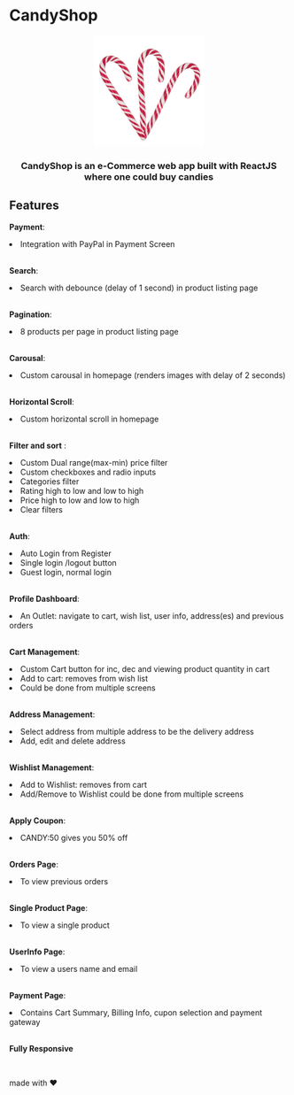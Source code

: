 <h1>CandyShop</h1>

<div align="center">

<img alt="candyshop" src="./public/images/github-readme.jpg" width="200px" height="200px" />

<h3>CandyShop is an e-Commerce web app built with ReactJS where one could buy candies</h3>
</div>
<div>

<h2>Features</h2>

<strong>Payment</strong>:
<li>  Integration with PayPal in Payment Screen</li>
<br>

<strong>Search</strong>:
<li>  Search with debounce (delay of 1 second) in product listing page</li>
<br>

<strong>Pagination</strong>:
<li>  8 products per page in product listing page</li>
<br>

<strong>Carousal</strong>:
<li>  Custom carousal in homepage (renders images with delay of 2 seconds)</li>
<br>

<strong>Horizontal Scroll</strong>:
<li>  Custom horizontal scroll in homepage </li>
<br>

<strong>Filter and sort</strong> :
<li> Custom Dual range(max-min) price filter</li>
<li>  Custom checkboxes and radio inputs</li>
<li>  Categories filter</li>
<li>  Rating high to low and low to high</li>
<li>  Price high to low and low to high</li>
<li>  Clear filters</li>
<br>

<strong>Auth</strong>:
<li>  Auto Login from Register </li>
<li>  Single login /logout button </li>
<li>  Guest login, normal login </li>
<br>

<strong>Profile Dashboard</strong>:
<li> An Outlet:  navigate to cart, wish list, user info, address(es) and previous orders</li>
<br>

<strong>Cart Management</strong>:
<li> Custom Cart button for inc, dec and viewing product quantity in cart</li>
<li> Add to cart: removes from wish list</li>
<li> Could be done from multiple screens</li>
<br>

<strong>Address Management</strong>:
<li> Select address from multiple address to be the delivery address</li>
<li> Add, edit and delete address</li>
<br>

<strong>Wishlist Management</strong>:
<li> Add to Wishlist: removes from cart</li>
<li> Add/Remove to Wishlist could be done from multiple screens </li>
<br>

<strong>Apply Coupon</strong>:
<li> CANDY:50 gives you 50% off</li>
<br>

<strong>Orders Page</strong>:
<li> To view previous orders</li>
<br>

<strong>Single Product Page</strong>:
<li> To view a single product</li>
<br>

<strong>UserInfo Page</strong>:
<li> To view a users name and email</li>
<br>

<strong>Payment Page</strong>:
<li> Contains Cart Summary, Billing Info, cupon selection and payment gateway</li>
<br>
 
<strong>Fully Responsive</strong>
<br>

</div>


<br>


made with ❤️

<br>
